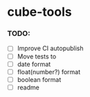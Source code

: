 # cube-tools

### TODO:

- [ ] Improve CI autopublish
- [ ] Move tests to 
- [ ] date format
- [ ] float(number?) format
- [ ] boolean format
- [ ] readme
